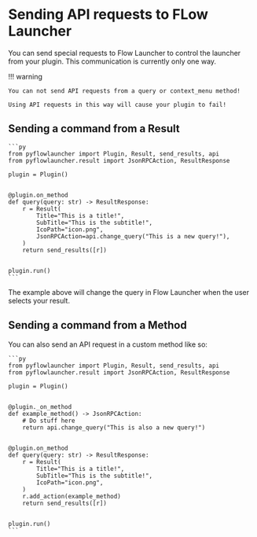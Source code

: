 # Sending API requests to FLow Launcher

You can send special requests to Flow Launcher to control the launcher from your plugin. This communication is currently only one way.

!!! warning

    You can not send API requests from a query or context_menu method!

    Using API requests in this way will cause your plugin to fail!

## Sending a command from a Result

    ```py
    from pyflowlauncher import Plugin, Result, send_results, api
    from pyflowlauncher.result import JsonRPCAction, ResultResponse

    plugin = Plugin()


    @plugin.on_method
    def query(query: str) -> ResultResponse:
        r = Result(
            Title="This is a title!",
            SubTitle="This is the subtitle!",
            IcoPath="icon.png",
            JsonRPCAction=api.change_query("This is a new query!"),
        )
        return send_results([r])


    plugin.run()
    ```

The example above will change the query in Flow Launcher when the user selects your result.

## Sending a command from a Method

You can also send an API request in a custom method like so:

    ```py
    from pyflowlauncher import Plugin, Result, send_results, api
    from pyflowlauncher.result import JsonRPCAction, ResultResponse

    plugin = Plugin()


    @plugin._on_method
    def example_method() -> JsonRPCAction:
        # Do stuff here
        return api.change_query("This is also a new query!")


    @plugin.on_method
    def query(query: str) -> ResultResponse:
        r = Result(
            Title="This is a title!",
            SubTitle="This is the subtitle!",
            IcoPath="icon.png",
        )
        r.add_action(example_method)
        return send_results([r])


    plugin.run()
    ```
